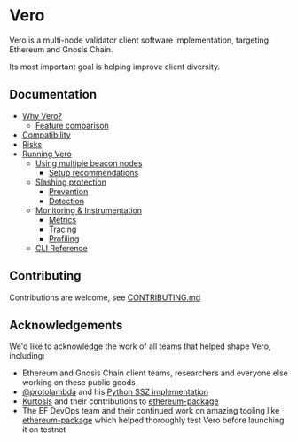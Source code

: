 # Vero

Vero is a multi-node validator client software
implementation, targeting Ethereum and Gnosis Chain.

Its most important goal is helping improve client diversity.

## Documentation

- [Why Vero?](./docs/why_vero.md)
	- [Feature comparison](./docs/why_vero.md#feature-comparison)
- [Compatibility](./docs/compatibility.md)
- [Risks](./docs/risks.md)
- [Running Vero](./docs/running_vero.md)
	- [Using multiple beacon nodes](./docs/using_multiple_beacon_nodes.md)
		- [Setup recommendations](./docs/using_multiple_beacon_nodes.md#setup-recommendations)
	- [Slashing protection](./docs/slashing_protection.md)
		- [Prevention](./docs/slashing_protection.md#prevention)
		- [Detection](./docs/slashing_protection.md#detection)
	- [Monitoring & Instrumentation](./docs/instrumentation.md)
		- [Metrics](./docs/instrumentation.md#metrics)
		- [Tracing](./docs/instrumentation.md#tracing)
		- [Profiling](./docs/instrumentation.md#profiling)
    - [CLI Reference](./docs/running_vero.md#cli-reference)

## Contributing

Contributions are welcome, see [CONTRIBUTING.md](./CONTRIBUTING.md)

## Acknowledgements

We'd like to acknowledge the work of all teams that helped shape Vero, including:

- Ethereum and Gnosis Chain client teams, researchers and everyone else
  working on these public goods
- [@protolambda](https://github.com/protolambda) and his [Python SSZ implementation](https://github.com/protolambda/remerkleable)
- [Kurtosis](https://github.com/kurtosis-tech/kurtosis)
  and their contributions to
  [ethereum-package](https://github.com/ethpandaops/ethereum-package)
- The EF DevOps team and their continued work on amazing tooling like
  [ethereum-package](https://github.com/ethpandaops/ethereum-package)
  which helped thoroughly test Vero before launching it on testnet
